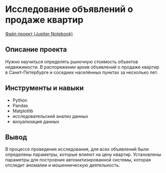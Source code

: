 # Исследование объявлений о продаже квартир
[Файл проект (Jupiter Notebook)](https://github.com/yakserwork/projects/blob/main/apartments_ads/apartments_ads.ipynb)

## Описание проекта
Нужно научиться определять рыночную стоимость объектов недвижимости. В распоряжении архив объявлений о продаже квартир в Санкт-Петербурге и соседних населённых пунктах за несколько лет.

##  Инструменты и навыки
- Python
- Pandas
- Matplotlib
- исследовательский анализ данных
- визуализация данных

## Вывод
В процессе проведения исследования, для всех объявлений были определены параметры, которые влияют на цену квартир. Установлены параметры для построения автоматизированной системы, которая отследит аномалии и мошенническую деятельность.
